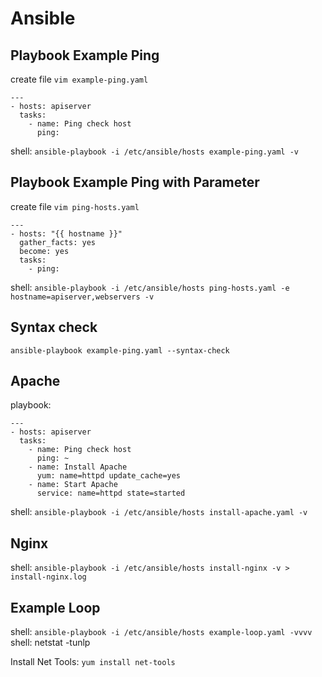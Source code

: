 # Ansible

## Playbook Example Ping

create file `vim example-ping.yaml`

```
---
- hosts: apiserver
  tasks: 
    - name: Ping check host
      ping: 
```
shell: `ansible-playbook -i /etc/ansible/hosts example-ping.yaml -v`

## Playbook Example Ping with Parameter

create file `vim ping-hosts.yaml`

```
---
- hosts: "{{ hostname }}"
  gather_facts: yes
  become: yes
  tasks:
    - ping:
```
shell: `ansible-playbook -i /etc/ansible/hosts ping-hosts.yaml -e hostname=apiserver,webservers -v`

## Syntax check

`ansible-playbook example-ping.yaml --syntax-check`

## Apache

playbook:

```
---
- hosts: apiserver
  tasks:
    - name: Ping check host
      ping: ~
    - name: Install Apache
      yum: name=httpd update_cache=yes
    - name: Start Apache
      service: name=httpd state=started
```

shell: `ansible-playbook -i /etc/ansible/hosts install-apache.yaml -v`

## Nginx
shell: `ansible-playbook -i /etc/ansible/hosts install-nginx -v > install-nginx.log`

## Example Loop
shell: `ansible-playbook -i /etc/ansible/hosts example-loop.yaml -vvvv`
shell: netstat -tunlp

Install Net Tools: `yum install net-tools`
